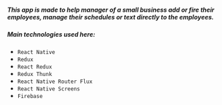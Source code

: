 ##### **This app is made to help manager of a small business add or fire their employees, manage their schedules or text directly to the employees.** 
##### **Main technologies used here:** 
- `React Native` 
- `Redux` 
- `React Redux` 
- `Redux Thunk` 
- `React Native Router Flux` 
- `React Native Screens` 
- `Firebase`
